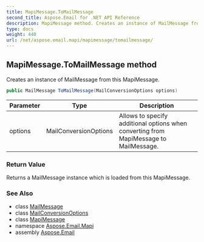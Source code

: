 ```yaml
---
title: MapiMessage.ToMailMessage
second_title: Aspose.Email for .NET API Reference
description: MapiMessage method. Creates an instance of MailMessage from this MapiMessage
type: docs
weight: 440
url: /net/aspose.email.mapi/mapimessage/tomailmessage/
---
```

## MapiMessage.ToMailMessage method

Creates an instance of MailMessage from this MapiMessage.

```csharp
public MailMessage ToMailMessage(MailConversionOptions options)
```

| Parameter | Type | Description |
| --- | --- | --- |
| options | MailConversionOptions | Allows to specify additional options when converting from MapiMessage to MailMessage. |

### Return Value

Returns a MailMessage instance which is loaded from this MapiMessage.

### See Also

* class [MailMessage](../../../aspose.email/mailmessage/)
* class [MailConversionOptions](../../mailconversionoptions/)
* class [MapiMessage](../)
* namespace [Aspose.Email.Mapi](../../mapimessage/)
* assembly [Aspose.Email](../../../)



